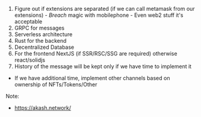1) Figure out if extensions are separated (if we can call metamask from our extensions) - *Breach* magic with mobilephone - Even web2 stuff it's acceptable
2) GRPC for messages
3) Serverless architecture
4) Rust for the backend
5) Decentralized Database
6) For the frontend NextJS (if SSR/RSC/SSG are required) otherwise react/solidjs
7) History of the message will be kept only if we have time to implement it

- If we have additional time, implement other channels based on ownership of NFTs/Tokens/Other

Note:
- https://akash.network/
